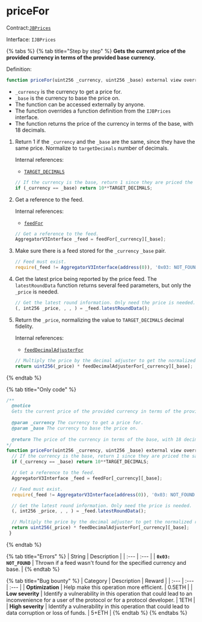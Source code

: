 # priceFor

Contract:[`JBPrices`](../)​‌

Interface: `IJBPrices`

{% tabs %}
{% tab title="Step by step" %}
**Gets the current price of the provided currency in terms of the provided base currency.**  
  
Definition:

```javascript
function priceFor(uint256 _currency, uint256 _base) external view override returns (uint256) { ... }
```

* `_currency` is the currency to get a price for.
* `_base` is the currency to base the price on.
* The function can be accessed externally by anyone. 
* The function overrides a function definition from the `IJBPrices` interface.
* The function returns the price of the currency in terms of the base, with 18 decimals.

1. Return 1 if the `_currency` and the `_base` are the same, since they have the same price. Normalize to `targetDecimals` number of decimals.  


   Internal references:

   * [`TARGET_DECIMALS`](../properties/targetdecimals.md)

   ```javascript
   // If the currency is the base, return 1 since they are priced the same.
   if (_currency == _base) return 10**TARGET_DECIMALS;
   ```

2. Get a reference to the feed.  


   Internal references:

   * [`feedFor`](../properties/targetdecimals.md)

   ```javascript
   // Get a reference to the feed.
   AggregatorV3Interface _feed = feedFor[_currency][_base];
   ```

3. Make sure there is a feed stored for the `_currency` `_base` pair.

   ```javascript
   // Feed must exist.
   require(_feed != AggregatorV3Interface(address(0)), '0x03: NOT_FOUND');
   ```

4. Get the latest price being reported by the price feed. The `latestRoundData` function returns several feed parameters, but only the `_price` is needed.

   ```javascript
   // Get the latest round information. Only need the price is needed.
   (, int256 _price, , , ) = _feed.latestRoundData();
   ```

5. Return the `_price`, normalizing the value to `TARGET_DECIMALS` decimal fidelity.  


   Internal references:

   * [`feedDecimalAdjusterFor`](../properties/feeddecimaladjuster.md)

   ```javascript
   // Multiply the price by the decimal adjuster to get the normalized result.
   return uint256(_price) * feedDecimalAdjusterFor[_currency][_base];
   ```
{% endtab %}

{% tab title="Only code" %}
```javascript
/** 
  @notice 
  Gets the current price of the provided currency in terms of the provided base currency.
      
  @param _currency The currency to get a price for.
  @param _base The currency to base the price on.
      
  @return The price of the currency in terms of the base, with 18 decimals.
*/
function priceFor(uint256 _currency, uint256 _base) external view override returns (uint256) {
  // If the currency is the base, return 1 since they are priced the same.
  if (_currency == _base) return 10**TARGET_DECIMALS;

  // Get a reference to the feed.
  AggregatorV3Interface _feed = feedFor[_currency][_base];

  // Feed must exist.
  require(_feed != AggregatorV3Interface(address(0)), '0x03: NOT_FOUND');

  // Get the latest round information. Only need the price is needed.
  (, int256 _price, , , ) = _feed.latestRoundData();

  // Multiply the price by the decimal adjuster to get the normalized result.
  return uint256(_price) * feedDecimalAdjusterFor[_currency][_base];
 }
```
{% endtab %}

{% tab title="Errors" %}
| String | Description |
| :--- | :--- |
| **`0x03: NOT_FOUND`** | Thrown if a feed wasn't found for the specified currency and base. |
{% endtab %}

{% tab title="Bug bounty" %}
| Category | Description | Reward |
| :--- | :--- | :--- |
| **Optimization** | Help make this operation more efficient. | 0.5ETH |
| **Low severity** | Identify a vulnerability in this operation that could lead to an inconvenience for a user of the protocol or for a protocol developer. | 1ETH |
| **High severity** | Identify a vulnerability in this operation that could lead to data corruption or loss of funds. | 5+ETH |
{% endtab %}
{% endtabs %}

